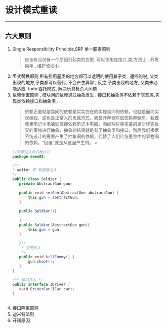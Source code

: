 # 设计模式重读
---
## 六大原则
1. Single Responsibility Principle,SRP 单一职责原则
    > 应该有且仅有一个原因引起类的变更. 可以使用在接口,类,方法上 .  开发简单 , 维护改动小.
2. 里式替换原则 所有引用基类的地方都可以透明的使用其子类 , 通俗的说, 父类出现的地方,子类都可以替代, 不会产生异常 , 反之,子类出现的地方, 父类未必能适应. 
    todo:委托模式, 解决玩具枪杀人问题
3. 依赖倒置原则 , 模块间的依赖通过抽象发生 . 接口和抽象类不依赖于实现类,实现类依赖接口和抽象类 .
    >依赖正置就是类间的依赖是实实在在的实现类间的依赖，也就是面向实现编程，这也是正常人的思维方式，我要开奔驰车就依赖奔驰车，我要使用笔记本电脑就直接依赖笔记本电脑，而编写程序需要的是对现实世界的事物进行抽象，抽象的结果就是有了抽象类和接口，然后我们根据系统设计的需要产生了抽象间的依赖，代替了人们传统思维中的事物间的依赖，“倒置”就是从这里产生的。
                                                                                                                                                                         >
    ```java
   //依赖注入的几种方式
   package demo02;
   
   /**
    * setter 和 构造器注入
    */
   public class Soldier {
       private AbstractGun gun;
   
       public void setGun(AbstractGun abstractGun) {
           this.gun = abstractGun;
       }
       
       public Soldier(){
           
       }
       public Soldier(AbstractGun gun){
           this.gun = gun;
       }
   
       /**
        * 杀死敌人
        */
       public void killEnemy() {
           gun.shoot();
       }
   }

   /** 接口注入 */
   public interface IDriver {
       void DriverCar(ICar car);
   }
   
   
   
   ```
4. 接口隔离原则
5. 迪米特法则
6. 开闭原因
